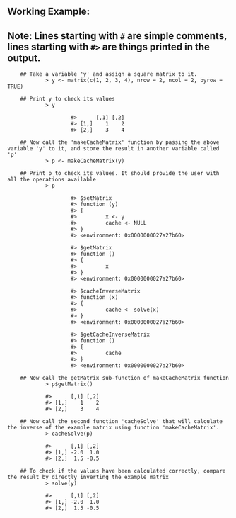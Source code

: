 ## Working Example:
## Note: Lines starting with `#` are simple comments, lines starting with `#>` are things printed in the output.

        ## Take a variable 'y' and assign a square matrix to it.
                > y <- matrix(c(1, 2, 3, 4), nrow = 2, ncol = 2, byrow = TRUE)

        ## Print y to check its values
                > y

                        #>      [,1] [,2]
                        #> [1,]    1    2
                        #> [2,]    3    4

        ## Now call the 'makeCacheMatrix' function by passing the above variable 'y' to it, and store the result in another variable called 'p'
                > p <- makeCacheMatrix(y)

        ## Print p to check its values. It should provide the user with all the operations available
                > p

                        #> $setMatrix
                        #> function (y) 
                        #> {
                        #>         x <- y
                        #>         cache <- NULL
                        #> }
                        #> <environment: 0x0000000027a27b60>

                        #> $getMatrix
                        #> function () 
                        #> {
                        #>         x
                        #> }
                        #> <environment: 0x0000000027a27b60>

                        #> $cacheInverseMatrix
                        #> function (x) 
                        #> {
                        #>         cache <- solve(x)
                        #> }
                        #> <environment: 0x0000000027a27b60>

                        #> $getCacheInverseMatrix
                        #> function () 
                        #> {
                        #>         cache
                        #> }
                        #> <environment: 0x0000000027a27b60>

        ## Now call the getMatrix sub-function of makeCacheMatrix function
                > p$getMatrix()

                #>      [,1] [,2]
                #> [1,]    1    2
                #> [2,]    3    4

        ## Now call the second function 'cacheSolve' that will calculate the inverse of the example matrix using function 'makeCacheMatrix'.
                > cacheSolve(p)

                #>      [,1] [,2]
                #> [1,] -2.0  1.0
                #> [2,]  1.5 -0.5

        ## To check if the values have been calculated correctly, compare the result by directly inverting the example matrix
                > solve(y)

                #>      [,1] [,2]
                #> [1,] -2.0  1.0
                #> [2,]  1.5 -0.5
